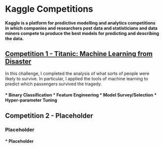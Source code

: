# Kaggle Competitions

#### Kaggle is a platform for predictive modelling and analytics competitions in which companies and researchers post data and statisticians and data miners compete to produce the best models for predicting and describing the data.

## [Competition 1 - Titanic: Machine Learning from Disaster](https://github.com/cbroker1/Kaggle/tree/master/Titanic%20Machine%20Leaning%20from%20Disaster)
In this challenge, I completed the analysis of what sorts of people were likely to survive. In particular, I applied the tools of machine learning to predict which passengers survived the tragedy.
#### * Binary Classification * Feature Engineering * Model Survey/Selection * Hyper-parameter Tuning

## Competition 2 - Placeholder
### Placeholder
#### * Placeholder
